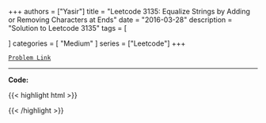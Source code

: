 
+++
authors = ["Yasir"]
title = "Leetcode 3135: Equalize Strings by Adding or Removing Characters at Ends"
date = "2016-03-28"
description = "Solution to Leetcode 3135"
tags = [
    
]
categories = [
    "Medium"
]
series = ["Leetcode"]
+++



[`Problem Link`](https://leetcode.com/problems/equalize-strings-by-adding-or-removing-characters-at-ends/description/)

---

**Code:**

{{< highlight html >}}

{{< /highlight >}}

